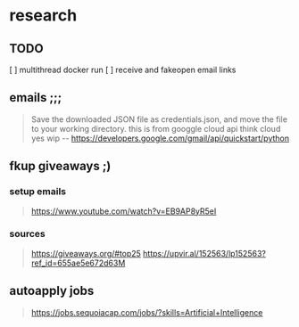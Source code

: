 # research

## TODO
[ ] multithread docker run
[ ] receive and fakeopen email links

## emails ;;;
> Save the downloaded JSON file as credentials.json, and move the file to your working directory. this is from googgle cloud api think cloud yes
> wip -- https://developers.google.com/gmail/api/quickstart/python

## fkup giveaways ;)
### setup emails
> https://www.youtube.com/watch?v=EB9AP8yR5eI
### sources
> https://giveaways.org/#top25
> https://upvir.al/152563/lp152563?ref_id=655ae5e672d63M

## autoapply jobs
> https://jobs.sequoiacap.com/jobs/?skills=Artificial+Intelligence
